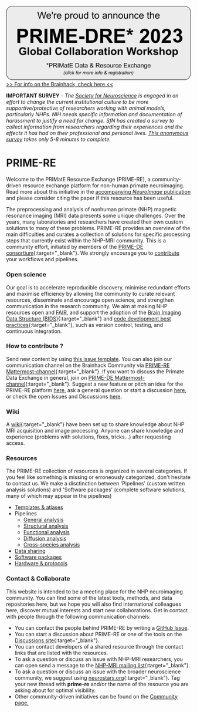      
[![gcw2023](images/PRIME-DRE_GCW2023.png)](GCW2023)         
[>> For info on the Brainhack, check here <<](https://prime-re.github.io/brainhack2023.html)     


**IMPORTANT SURVEY** - *The [Society for Neuroscience](https://www.sfn.org/) is engaged in an effort to change the current institutional culture to be more supportive/protective of researchers working with animal models, particularly NHPs. NIH needs specific information and documentation of harassment to justify a need for change. SfN has created a survey to collect information from researchers regarding their experiences and the effects it has had on their professional and personal lives. [This anonymous survey](https://www.surveymonkey.com/r/DBV7F8Q) takes only 5-8 minutes to complete.*

# PRIME-RE
Welcome to the PRIMatE Resource Exchange (PRIME-RE), a community-driven resource exchange platform for non-human primate neuroimaging. Read more about this initiative in the [accompanying *NeuroImage* publication](https://doi.org/10.1016/j.neuroimage.2020.117519) and please consider citing the paper if this resource has been useful.

The preprocessing and analysis of nonhuman primate (NHP) magnetic resonance imaging (MRI) data presents some unique challenges. Over the years, many laboratories and researchers have created their own custom solutions to many of these problems. PRIME-RE provides an overview of the main difficulties and curates a collection of solutions for specific processing steps that currently exist within the NHP-MRI community. This is a community effort, initiated by members of the [PRIME-DE consortium](http://fcon_1000.projects.nitrc.org/indi/indiPRIME.html){:target="_blank"}. We strongly encourage you to [contribute](contribute.md) your workflows and pipelines.     

### Open science
Our goal is to accelerate reproducible discovery, minimise redundant efforts and maximise efficiency by allowing the community to curate relevant resources, disseminate and encourage open science, and strengthen communication in the research community. We aim at making NHP resources open and [FAIR](https://doi.org/10.1038/sdata.2016.18), and support the adoption of the [Brain Imaging Data Structure (BIDS)](https://doi.org/10.1038/sdata.2016.44){:target="_blank"} and [code development best practices](https://doi.org/10.1038/nn.4550){:target="_blank"}, such as version control, testing, and continuous integration.

### How to contribute ?
Send new content by using [this issue template](https://github.com/PRIME-RE/prime-re.github.io/issues/new?assignees=&labels=new-resource&template=new-resource.md&title=%3CResource+Name%3E). You can also join our communication channel on the Brainhack Community via [PRIME-RE Mattermost-channel](https://mattermost.brainhack.org/brainhack/channels/compmri_resourcehub){:target="_blank"}. If you want to discuss the Primate Data Exchange in general, join on [PRIME-DE Mattermost-channel](https://mattermost.brainhack.org/brainhack/channels/prime-de){:target="_blank"}. Suggest a new feature or pitch an idea for the PRIME-RE platform [here](https://github.com/PRIME-RE/prime-re.github.io/issues/new?assignees=&labels=Idea&template=new-ideas.md&title=%5BIdea%5D), ask a general question or start a discussion [here](https://github.com/PRIME-RE/prime-re.github.io/issues/new?assignees=&labels=QuestionOrDiscussion&template=question-and-discussion.md&title=%5BQuestionOrDiscussion%5D), or check the open Issues and Discussions [here](https://github.com/PRIME-RE/prime-re.github.io/issues).  

### Wiki
A [wiki](https://github.com/PRIME-RE/prime-re.github.io/wiki/){:target="_blank"} have been set up to share knowledge about NHP MRI acquisition and image processing. Anyone can share knowledge and experience (problems with solutions, fixes, tricks...) after requesting access.

### Resources
The PRIME-RE collection of resources is organized in several categories. If you feel like something is missing or erroneously categorized, don't hesitate to contact us. We make a disctinction between 'Pipelines' (custom written analysis solutions) and 'Software packages' (complete software solutions, many of which may appear in the pipelines)   

- [Templates & atlases](templates_and_atlases.md)
- Pipelines
    - [General analysis](pipelines_general.md)       
    - [Structural analysis](pipelines_structural.md)
    - [Functional analysis](pipelines_fmri.md)
    - [Diffusion analysis](pipelines_diffusion.md)  
    - [Cross-species analysis](pipelines_cross-species.md)   
- [Data sharing](data_sharing.md)
- [Software packages](software_packages.md)
- [Hardware & protocols](hardware.md)

### Contact & Collaborate     
This website is intended to be a meeting place for the NHP neuroimaging community. You can find some of the latest tools, methods, and data repositories here, but we hope you will also find international colleagues here, discover mutual interests and start new collaborations. Get in contact with people through the following communication channels:    

- You can contact the people behind PRIME-RE by writing a [GitHub Issue](https://github.com/PRIME-RE/prime-re.github.io/issues/new?assignees=&labels=Contact&template=contact.md&title=[Contact]:&nbsp;%3Ctopic%3E).    
- You can start a discussion about PRIME-RE or one of the tools on the [Discussions site](https://github.com/PRIME-RE/prime-re.github.io/discussions){:target="_blank"}.    
- You can contact developers of a shared resource through the contact links that are listed with the resources.    
- To ask a question or discuss an issue with NHP-MRI researchers, you can open send a message to the [NHP-MRI mailing list](https://groups.google.com/forum/#!forum/nhp-mri){:target="_blank"}.    
- To ask a question or discuss an issue with the broader neuroscience community, we suggest using [neurostars.org](https://neurostars.org/){:target="_blank"}. Tag your new thread with **prime-re** and/or the name of the resource you are asking about for optimal visibility.
- Other community-driven initiatives can be found on the [Community page.](community.md)
